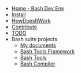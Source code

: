 <!-- docs/_sidebar.md -->

- [Home - Bash Dev Env](/ "Bash Dev Env")
- [Install](/docs/Install.md)
- [HowDoesItWork](/docs/HowDoesItWork.md)
- [Contribute](/docs/Contribute.md)
- [TODO](/docs/TODO.md)
- Bash suite projects
  - [My documents](https://fchastanet.github.io/my-documents/)
  - [Bash Tools Framework](https://fchastanet.github.io/bash-tools-framework/)
  - [Bash Tools](https://fchastanet.github.io/bash-tools/)
  - [Bash Compiler](https://fchastanet.github.io/bash-compiler/)
